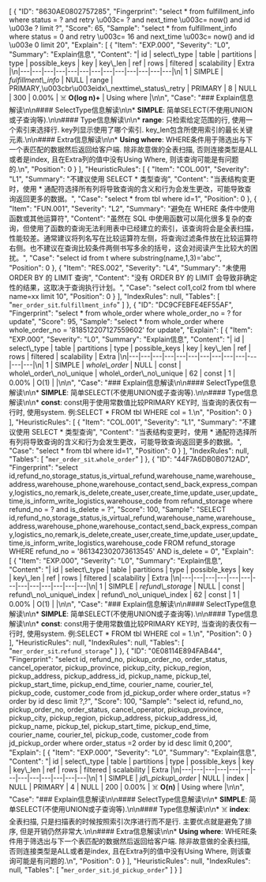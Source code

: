 [
 {
  "ID": "8630AE0802757285",
  "Fingerprint": "select * from fulfillment_info where status = ? and retry \u003c= ? and next_time \u003c= now() and id \u003e ? limit ?",
  "Score": 65,
  "Sample": "select * from fulfillment_info where status = 0 and retry \u003c= 16 and next_time \u003c= now() and id \u003e 0 limit 20",
  "Explain": [
    {
      "Item": "EXP.000",
      "Severity": "L0",
      "Summary": "Explain信息",
      "Content": "| id | select\\_type | table | partitions | type | possible_keys | key | key\\_len | ref | rows | filtered | scalability | Extra |\n|---|---|---|---|---|---|---|---|---|---|---|---|---|\n| 1  | SIMPLE | *fulfillment\\_info* | NULL | range | PRIMARY,\u003cbr\u003eidx\\_nexttime\\_status\\_retry | PRIMARY | 8 | NULL | 300 | 0.00% | ☠️ **O(log n)+** | Using where |\n\n",
      "Case": "### Explain信息解读\n\n#### SelectType信息解读\n\n* **SIMPLE**: 简单SELECT(不使用UNION或子查询等).\n\n#### Type信息解读\n\n* **range**: 只检索给定范围的行, 使用一个索引来选择行. key列显示使用了哪个索引. key_len包含所使用索引的最长关键元素.\n\n#### Extra信息解读\n\n* **Using where**: WHERE条件用于筛选出与下一个表匹配的数据然后返回给客户端. 除非故意做的全表扫描, 否则连接类型是ALL或者是index, 且在Extra列的值中没有Using Where, 则该查询可能是有问题的.\n",
      "Position": 0
    }
  ],
  "HeuristicRules": [
    {
      "Item": "COL.001",
      "Severity": "L1",
      "Summary": "不建议使用 SELECT * 类型查询",
      "Content": "当表结构变更时，使用 * 通配符选择所有列将导致查询的含义和行为会发生更改，可能导致查询返回更多的数据。",
      "Case": "select * from tbl where id=1",
      "Position": 0
    },
    {
      "Item": "FUN.001",
      "Severity": "L2",
      "Summary": "避免在 WHERE 条件中使用函数或其他运算符",
      "Content": "虽然在 SQL 中使用函数可以简化很多复杂的查询，但使用了函数的查询无法利用表中已经建立的索引，该查询将会是全表扫描，性能较差。通常建议将列名写在比较运算符左侧，将查询过滤条件放在比较运算符右侧。也不建议在查询比较条件两侧书写多余的括号，这会对阅读产生比较大的困扰。",
      "Case": "select id from t where substring(name,1,3)='abc'",
      "Position": 0
    },
    {
      "Item": "RES.002",
      "Severity": "L4",
      "Summary": "未使用 ORDER BY 的 LIMIT 查询",
      "Content": "没有 ORDER BY 的 LIMIT 会导致非确定性的结果，这取决于查询执行计划。",
      "Case": "select col1,col2 from tbl where name=xx limit 10",
      "Position": 0
    }
  ],
  "IndexRules": null,
  "Tables": [
    "`mer_order_sit`.`fulfillment_info`"
  ]
},
{
  "ID": "DC9CFEBFE4EF55AF",
  "Fingerprint": "select * from whole_order where whole_order_no = ? for update",
  "Score": 95,
  "Sample": "select * from whole_order where whole_order_no = '818512207127559602' for update",
  "Explain": [
    {
      "Item": "EXP.000",
      "Severity": "L0",
      "Summary": "Explain信息",
      "Content": "| id | select\\_type | table | partitions | type | possible_keys | key | key\\_len | ref | rows | filtered | scalability | Extra |\n|---|---|---|---|---|---|---|---|---|---|---|---|---|\n| 1  | SIMPLE | *whole\\_order* | NULL | const | whole\\_order\\_no\\_unique | whole\\_order\\_no\\_unique | 62 | const | 1 | 0.00% | O(1) |  |\n\n",
      "Case": "### Explain信息解读\n\n#### SelectType信息解读\n\n* **SIMPLE**: 简单SELECT(不使用UNION或子查询等).\n\n#### Type信息解读\n\n* **const**: const用于使用常数值比较PRIMARY KEY时, 当查询的表仅有一行时, 使用system. 例:SELECT * FROM tbl WHERE col = 1.\n",
      "Position": 0
    }
  ],
  "HeuristicRules": [
    {
      "Item": "COL.001",
      "Severity": "L1",
      "Summary": "不建议使用 SELECT * 类型查询",
      "Content": "当表结构变更时，使用 * 通配符选择所有列将导致查询的含义和行为会发生更改，可能导致查询返回更多的数据。",
      "Case": "select * from tbl where id=1",
      "Position": 0
    }
  ],
  "IndexRules": null,
  "Tables": [
    "`mer_order_sit`.`whole_order`"
  ]
},
{
  "ID": "44F7A6DB0B0712AD",
  "Fingerprint": "select id,refund_no,storage_status,is_virtual_refund,warehouse_name,warehouse_address,warehouse_phone,warehouse_contact,send_back,express_company,logistics_no,remark,is_delete,create_user,create_time,update_user,update_time,is_inform_write_logistics,warehouse_code from refund_storage where refund_no = ? and is_delete = ?",
  "Score": 100,
  "Sample": "SELECT id,refund_no,storage_status,is_virtual_refund,warehouse_name,warehouse_address,warehouse_phone,warehouse_contact,send_back,express_company,logistics_no,remark,is_delete,create_user,create_time,update_user,update_time,is_inform_write_logistics,warehouse_code FROM refund_storage WHERE refund_no = '861342302073613545' AND is_delete = 0",
  "Explain": [
    {
      "Item": "EXP.000",
      "Severity": "L0",
      "Summary": "Explain信息",
      "Content": "| id | select\\_type | table | partitions | type | possible_keys | key | key\\_len | ref | rows | filtered | scalability | Extra |\n|---|---|---|---|---|---|---|---|---|---|---|---|---|\n| 1  | SIMPLE | *refund\\_storage* | NULL | const | refund\\_no\\_unique\\_index | refund\\_no\\_unique\\_index | 62 | const | 1 | 0.00% | O(1) |  |\n\n",
      "Case": "### Explain信息解读\n\n#### SelectType信息解读\n\n* **SIMPLE**: 简单SELECT(不使用UNION或子查询等).\n\n#### Type信息解读\n\n* **const**: const用于使用常数值比较PRIMARY KEY时, 当查询的表仅有一行时, 使用system. 例:SELECT * FROM tbl WHERE col = 1.\n",
      "Position": 0
    }
  ],
  "HeuristicRules": null,
  "IndexRules": null,
  "Tables": [
    "`mer_order_sit`.`refund_storage`"
  ]
},
{
  "ID": "0E08114E894FAB44",
  "Fingerprint": "select id, refund_no, pickup_order_no, order_status, cancel_operator, pickup_province, pickup_city, pickup_region, pickup_address, pickup_address_id, pickup_name, pickup_tel, pickup_start_time, pickup_end_time, courier_name, courier_tel, pickup_code, customer_code from jd_pickup_order where order_status =? order by id desc limit ?,?",
  "Score": 100,
  "Sample": "select id, refund_no, pickup_order_no, order_status, cancel_operator, pickup_province, pickup_city, pickup_region, pickup_address, pickup_address_id, pickup_name, pickup_tel, pickup_start_time, pickup_end_time, courier_name, courier_tel, pickup_code, customer_code from jd_pickup_order where order_status =2 order by id desc limit 0,200",
  "Explain": [
    {
      "Item": "EXP.000",
      "Severity": "L0",
      "Summary": "Explain信息",
      "Content": "| id | select\\_type | table | partitions | type | possible_keys | key | key\\_len | ref | rows | filtered | scalability | Extra |\n|---|---|---|---|---|---|---|---|---|---|---|---|---|\n| 1  | SIMPLE | *jd\\_pickup\\_order* | NULL | index | NULL | PRIMARY | 4 | NULL | 200 | 0.00% | ☠️ **O(n)** | Using where |\n\n",
      "Case": "### Explain信息解读\n\n#### SelectType信息解读\n\n* **SIMPLE**: 简单SELECT(不使用UNION或子查询等).\n\n#### Type信息解读\n\n* ☠️ **index**: 全表扫描, 只是扫描表的时候按照索引次序进行而不是行. 主要优点就是避免了排序, 但是开销仍然非常大.\n\n#### Extra信息解读\n\n* **Using where**: WHERE条件用于筛选出与下一个表匹配的数据然后返回给客户端. 除非故意做的全表扫描, 否则连接类型是ALL或者是index, 且在Extra列的值中没有Using Where, 则该查询可能是有问题的.\n",
      "Position": 0
    }
  ],
  "HeuristicRules": null,
  "IndexRules": null,
  "Tables": [
    "`mer_order_sit`.`jd_pickup_order`"
  ]
} 
]
